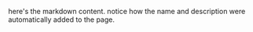 here's the markdown content. notice how the name and description were automatically added to the page.
